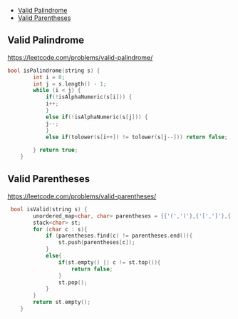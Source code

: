 + [Valid Palindrome](#valid-palindrome)
+ [Valid Parentheses](#valid-parentheses)

## Valid Palindrome

https://leetcode.com/problems/valid-palindrome/

```cpp
bool isPalindrome(string s) {
        int i = 0;
        int j = s.length() - 1;
        while (i < j) {
            if(!isAlphaNumeric(s[i])) {
            i++;
            }
            else if(!isAlphaNumeric(s[j])) {
            j--;
            }
            else if(tolower(s[i++]) != tolower(s[j--])) return false;
            
        } return true;
    }
```

## Valid Parentheses

https://leetcode.com/problems/valid-parentheses/

```cpp
 bool isValid(string s) {
        unordered_map<char, char> parentheses = {{'(',')'},{'[',']'},{'{','}'}};
        stack<char> st;
        for (char c : s){
            if (parentheses.find(c) != parentheses.end()){
                st.push(parentheses[c]);
            }
            else{
                if(st.empty() || c != st.top()){
                    return false;
                }
                st.pop();
            }
        }
        return st.empty();
    } 
```
